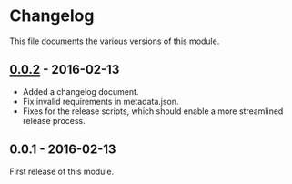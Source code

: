 Changelog
=========

This file documents the various versions of this module.

[0.0.2] - 2016-02-13
--------------------

- Added a changelog document.
- Fix invalid requirements in metadata.json.
- Fixes for the release scripts, which should enable a more streamlined release process.

0.0.1 - 2016-02-13
--------------------

First release of this module.

[0.0.2]: https://github.com/olavmrk/puppet-fqdn_rand_uuid/compare/0.0.1...0.0.2
